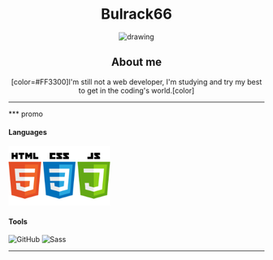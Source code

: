 <div align="center">

# Bulrack66

<img src="https://avatars.githubusercontent.com/u/113458279?s=400&u=cfec7071d3e55e1baaa5f9273048bb8cafb0ed0d&v=4" alt="drawing" width="200"/>

## About me

[color=#FF3300]I'm still not a web developer, I'm studying and try my best to get in the coding's world.[color]
</div>

***

*** promo
 #### Languages

<img src="https://github.com/Bulrack66/Bulrack66/blob/main/Languages.png?raw=true" alt="Languages" width="200"/>

#### Tools 

<img src="https://icons.iconarchive.com/icons/limav/flat-gradient-social/64/Github-icon.png" alt="GitHub"/> <img src="https://cdn3.iconfinder.com/data/icons/logos-and-brands-adobe/512/288_Sass-512.png" alt="Sass" width="64"/>
***
